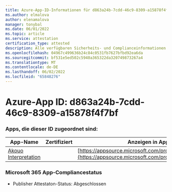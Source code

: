 ```yaml
---
title: Azure-App-ID-Informationen für d863a24b-7cdd-46c9-8309-a15878f4f7bf
ms.author: elmalova
author: elenamalova
manager: tonybal
ms.date: 06/01/2022
ms.topic: article
ms.service: attestation
certification_type: attested
description: Alle verfügbaren Sicherheits- und Complianceinformationen für d863a24b-7cdd-46c9-8309-a15878f4f7bf.
ms.openlocfilehash: 04967c499636b24c84c0531fb7627bfbd92ea6da
ms.sourcegitcommit: bf531e5ed502c5940a365322da320749873267a4
ms.translationtype: MT
ms.contentlocale: de-DE
ms.lasthandoff: 06/02/2022
ms.locfileid: "65848276"
---
```

# <a name="azure-app-id-d863a24b-7cdd-46c9-8309-a15878f4f7bf"></a>Azure-App ID: d863a24b-7cdd-46c9-8309-a15878f4f7bf


### <a name="apps-associated-with-this-id"></a>Apps, die dieser ID zugeordnet sind:
| **App-Name** | **Zertifiziert** | **Anzeigen in AppSource** |
|--------------|---------------|-----------------------|
| [Akouo Interpretation](../forward/WA200003814.md) |  | [https://appsource.microsoft.com/product/office/WA200003814](https://appsource.microsoft.com/product/office/WA200003814) |

### <a name="microsoft-365-app-compliance-status"></a>Microsoft 365 App-Compliancestatus
- Publisher Attestaton-Status: Abgeschlossen
